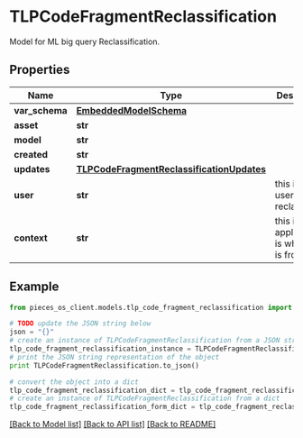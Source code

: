 # TLPCodeFragmentReclassification

Model for ML big query Reclassification.

## Properties

Name | Type | Description | Notes
------------ | ------------- | ------------- | -------------
**var_schema** | [**EmbeddedModelSchema**](EmbeddedModelSchema) |  | [optional] 
**asset** | **str** |  | 
**model** | **str** |  | 
**created** | **str** |  | 
**updates** | [**TLPCodeFragmentReclassificationUpdates**](TLPCodeFragmentReclassificationUpdates) |  | 
**user** | **str** | this is the user that is reclassifying | 
**context** | **str** | this is the application is which this is from. | 

## Example

```python
from pieces_os_client.models.tlp_code_fragment_reclassification import TLPCodeFragmentReclassification

# TODO update the JSON string below
json = "{}"
# create an instance of TLPCodeFragmentReclassification from a JSON string
tlp_code_fragment_reclassification_instance = TLPCodeFragmentReclassification.from_json(json)
# print the JSON string representation of the object
print TLPCodeFragmentReclassification.to_json()

# convert the object into a dict
tlp_code_fragment_reclassification_dict = tlp_code_fragment_reclassification_instance.to_dict()
# create an instance of TLPCodeFragmentReclassification from a dict
tlp_code_fragment_reclassification_form_dict = tlp_code_fragment_reclassification.from_dict(tlp_code_fragment_reclassification_dict)
```
[[Back to Model list]](../README#documentation-for-models) [[Back to API list]](../README#documentation-for-api-endpoints) [[Back to README]](../README)


